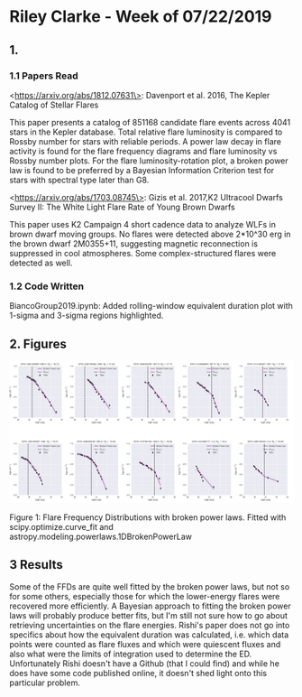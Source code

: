 # Riley Clarke - Week of 07/22/2019

## 1. 

### 1.1 Papers Read

\<https://arxiv.org/abs/1812.07631\>: Davenport et al. 2016, The Kepler Catalog of Stellar Flares

This paper presents a catalog of 851168 candidate flare events across 4041 stars in the Kepler database. Total relative flare luminosity is compared to Rossby number for stars with reliable periods. A power law decay in flare activity is found for the flare frequency diagrams and flare luminosity vs Rossby number plots. For the flare luminosity-rotation plot, a broken power law is found to be preferred by a Bayesian Information Criterion test for stars with spectral type later than G8.

\<https://arxiv.org/abs/1703.08745\>: Gizis et al. 2017,K2 Ultracool Dwarfs Survey II: The White Light Flare Rate of Young Brown Dwarfs

This paper uses K2 Campaign 4 short cadence data to analyze WLFs in brown dwarf moving groups. No flares were detected above 2*10^30 erg in the brown dwarf 2M0355+11, suggesting magnetic reconnection is suppressed in cool atmospheres. Some complex-structured flares were detected as well.

### 1.2 Code Written

BiancoGroup2019.ipynb: Added rolling-window equivalent duration plot with 1-sigma and 3-sigma regions highlighted. 

 
## 2. Figures

![](Figures/ffd_bplfit.png?raw=true)

Figure 1: Flare Frequency Distributions with broken power laws. Fitted with scipy.optimize.curve_fit and astropy.modeling.powerlaws.1DBrokenPowerLaw


## 3 Results 

Some of the FFDs are quite well fitted by the broken power laws, but not so for some others, especially those for which the lower-energy flares were recovered more efficiently. A Bayesian approach to fitting the broken power laws will probably produce better fits, but I'm still not sure how to go about retrieving uncertainties on the flare energies. Rishi's paper does not go into specifics about how the equivalent duration was calculated, i.e. which data points were counted as flare fluxes and which were quiescent fluxes and also what were the limits of integration used to determine the ED. Unfortunately Rishi doesn't have a Github (that I could find) and while he does have some code published online, it doesn't shed light onto this particular problem.